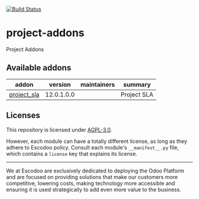 <!-- [![Runbot Status](https://runbot.odoo-community.org/runbot/badge/flat//12.0.svg)](https://runbot.odoo-community.org/runbot/repo/github-com-oca-project-addons-) -->
[![Build Status](https://travis-ci.com/Escodoo/project-addons.svg?branch=12.0)](https://travis-ci.com/Escodoo/project-addons)
<!-- [![codecov](https://codecov.io/gh/Escodoo/project-addons/branch/12.0/graph/badge.svg)](https://codecov.io/gh/Escodoo/project-addons) -->
<!-- [![Translation Status](https://translation.odoo-community.org/widgets/project-addons-12-0/-/svg-badge.svg)](https://translation.odoo-community.org/engage/project-addons-12-0/?utm_source=widget) -->

<!-- /!\ do not modify above this line -->

# project-addons

Project Addons

<!-- /!\ do not modify below this line -->

<!-- prettier-ignore-start -->

[//]: # (addons)

Available addons
----------------
addon | version | maintainers | summary
--- | --- | --- | ---
[project_sla](project_sla/) | 12.0.1.0.0 |  | Project SLA

[//]: # (end addons)

<!-- prettier-ignore-end -->

## Licenses

This repository is licensed under [AGPL-3.0](LICENSE).

However, each module can have a totally different license, as long as they adhere to Escodoo
policy. Consult each module's `__manifest__.py` file, which contains a `license` key
that explains its license.

----

We at Escodoo are exclusively dedicated to deploying the Odoo Platform and are
focused on providing solutions that make our customers more competitive, lowering
costs, making technology more accessible and ensuring it is used strategically to
add even more value to the business.
